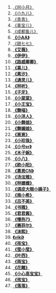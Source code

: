 1. [《何小月》](https://www.yy.com/u/1831490942)
2. [《小九儿》](https://www.yy.com/u/2333711738)
3. [《青青》](https://www.yy.com/u/2407819494)
4. [《美宝儿》](https://www.yy.com/u/1910134753)
5. [《成都鱼儿》](https://www.yy.com/u/1660560023)
6. **[《小AA》](https://www.yy.com/u/668993)**
7. [《甜七七》](https://www.yy.com/u/1529093)
8. **[《艾薇》](https://www.yy.com/u/660740)**
9. **[《伊伊》](https://www.yy.com/u/2348435733)**
10. **[《路威卿卿》](https://www.yy.com/u/750633423)** 
11. **[《喜儿》](https://www.yy.com/u/2426858786)** 
12. **[《素汐》](https://www.yy.com/u/2407705263)** 
13. **[《通灵儿》](https://www.yy.com/u/1810836459)** 
14. **[《林听》](https://www.yy.com/u/1472664162)** 
15. **[《子牙》](https://www.yy.com/u/710336)** 
16. **[《小棠棠》](https://www.yy.com/u/2334393581)** 
17. **[《小王宝》](https://www.yy.com/u/1464419681)** 
18. **[《舞喵》](https://www.yy.com/u/1681108203)** 
19. **[《小洋人》](https://www.yy.com/u/222718)** 
20. **[《小舞娘》](https://www.yy.com/u/1938639285)** 
21. **[《舞媚娘》](https://www.yy.com/u/6107978)** 
22. **[《崽崽》](https://www.yy.com/u/626726)** 
23. **[《小珍珠》](https://www.yy.com/u/9462228)** 
24. **[《小兮er》](https://www.yy.com/u/1738916952)** 
25. **[《木子婉》](https://www.yy.com/u/561733)** 
26. **[《小八》](https://www.yy.com/u/2283273681)** 
27. **[《欧小阳》](https://www.yy.com/u/154691)** 
28. **[《熹恩CN》](https://www.yy.com/u/1530721473)** 
29. **[《汤泫雅》](https://www.yy.com/u/2293808206)** 
30. **[《林姗姗》](https://www.yy.com/u/1789870184)** 
31. **[《调皮大眼小姨子》](https://www.yy.com/u/2327604383)** 
32. **[《南小希》](https://www.yy.com/u/524243750)** 
33. **[《吕不美》](https://www.yy.com/u/7956168)** 
34. **[《书雅》](https://www.yy.com/u/2104854154)** 
35. **[《君君酱》](https://www.yy.com/u/1827146825)** 
36. **[《慢热7》](https://www.yy.com/u/1394787482)** 
37. **[《赛菲尔》](https://www.yy.com/u/984742613)** 
38. **[《沫熙》](https://www.yy.com/u/2312478273)** 
39. **[《viki》](https://www.yy.com/u/1508937507)** 
40. **[《孩宝》](https://www.yy.com/u/7819008)** 
41. **[《莹小莹》](https://www.yy.com/u/1840794963)** 
42. **[《叶西》](https://www.yy.com/u/1943830494)** 
43. **[《雨宝》](https://www.yy.com/u/5885167)** 
44. **[《花雕》](https://www.yy.com/u/1346429986)** 
45. **[《小心高宝宝》](https://www.yy.com/u/1849633438)**  
46. **[《孩宝》](https://www.yy.com/u/7819008)** 
47. **[《落落》](https://www.yy.com/u/1770911681)** 